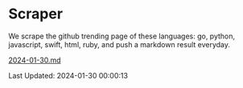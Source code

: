 # Scraper

We scrape the github trending page of these languages: go, python, javascript, swift, html, ruby, and push a markdown result everyday.

[2024-01-30.md](https://github.com/henson/Scraper/blob/master/2024-01-30.md)

Last Updated: 2024-01-30 00:00:13